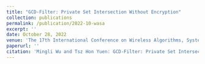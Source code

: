 ```yaml
---
title: "GCD-Filter: Private Set Intersection Without Encryption"
collection: publications
permalink: /publication/2022-10-wasa
excerpt: ''
date: October 28, 2022
venue: 'The 17th International Conference on Wireless Algorithms, Systems, and Applications, (WASA 2022) Dalian, China, October 28-30, 2022'
paperurl: ''
citation: 'Mingli Wu and Tsz Hon Yuen: GCD-Filter: Private Set Intersection Without Encryption. To appear in WASA 2022.'
---
```

